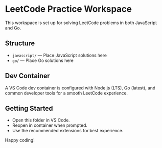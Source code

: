 # LeetCode Practice Workspace

This workspace is set up for solving LeetCode problems in both JavaScript and Go.

## Structure
- `javascript/` — Place JavaScript solutions here
- `go/` — Place Go solutions here

## Dev Container
A VS Code dev container is configured with Node.js (LTS), Go (latest), and common developer tools for a smooth LeetCode experience.

## Getting Started
- Open this folder in VS Code.
- Reopen in container when prompted.
- Use the recommended extensions for best experience.

Happy coding!
